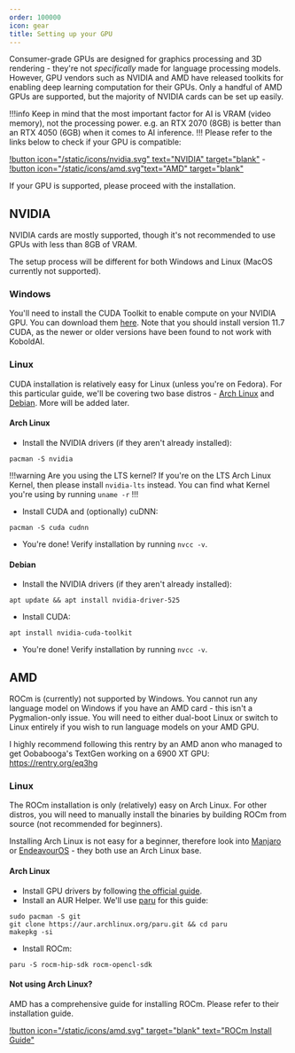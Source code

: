 ```yaml
---
order: 100000
icon: gear
title: Setting up your GPU
---
```


Consumer-grade GPUs are designed for graphics processing and 3D rendering - they're not *specifically* made for language processing models. However, GPU vendors such as NVIDIA and AMD have released toolkits for enabling deep learning computation for their GPUs. Only a handful of AMD GPUs are supported, but the majority of NVIDIA cards can be set up easily. 

!!!info
Keep in mind that the most important factor for AI is VRAM (video memory), not the processing power. e.g. an RTX 2070 (8GB) is better than an RTX 4050 (6GB) when it comes to AI inference.
!!!
Please refer to the links below to check if your GPU is compatible:

[!button icon="/static/icons/nvidia.svg" text="NVIDIA" target="blank"](https://developer.nvidia.com/cuda-gpus) - 
[!button icon="/static/icons/amd.svg"text="AMD" target="blank"](https://github.com/ROCm/ROCm.github.io/blob/master/hardware.md)

If your GPU is supported, please proceed with the installation.

## NVIDIA

NVIDIA cards are mostly supported, though it's not recommended to use GPUs with less than 8GB of VRAM. 

The setup process will be different for both Windows and Linux (MacOS currently not supported). 

### Windows
You'll need to install the CUDA Toolkit to enable compute on your NVIDIA GPU. You can download them [here](https://developer.nvidia.com/cuda-11-7-0-download-archive). Note that you should install version 11.7 CUDA, as the newer or older versions have been found to not work with KoboldAI.

### Linux
CUDA installation is relatively easy for Linux (unless you're on Fedora). For this particular guide, we'll be covering two base distros - [Arch Linux](https://www.archlinux.org) and [Debian](https://www.debian.org/). More will be added later.

#### Arch Linux
- Install the NVIDIA drivers (if they aren't already installed):
```
pacman -S nvidia
```
!!!warning Are you using the LTS kernel?
If you're on the LTS Arch Linux Kernel, then please install `nvidia-lts` instead. You can find what Kernel you're using by running `uname -r`
!!!
- Install CUDA and (optionally) cuDNN:
```
pacman -S cuda cudnn
```
- You're done! Verify installation by running `nvcc -v`.

#### Debian
- Install the NVIDIA drivers (if they aren't already installed):
```
apt update && apt install nvidia-driver-525
```
- Install CUDA:
```
apt install nvidia-cuda-toolkit
```
- You're done! Verify installation by running `nvcc -v`.


## AMD

ROCm is (currently) not supported by Windows. You cannot run any language model on Windows if you have an AMD card - this isn't a Pygmalion-only issue. You will need to either dual-boot Linux or switch to Linux entirely if you wish to run language models on your AMD GPU.

I highly recommend following this rentry by an AMD anon who managed to get Oobabooga's TextGen working on a 6900 XT GPU: https://rentry.org/eq3hg

### Linux
The ROCm installation is only (relatively) easy on Arch Linux. For other distros, you will need to manually install the binaries by building ROCm from source (not recommended for beginners). 

Installing Arch Linux is not easy for a beginner, therefore look into [Manjaro](https://manjaro.org) or [EndeavourOS](https://endeavouros.com) - they both use an Arch Linux base.

#### Arch Linux
- Install GPU drivers by following [the official guide](https://wiki.archlinux.org/title/AMDGPU).
- Install an AUR Helper. We'll use [paru](https://aur.archlinux.org/packages/paru) for this guide:
```
sudo pacman -S git
git clone https://aur.archlinux.org/paru.git && cd paru
makepkg -si
```
- Install ROCm:
```
paru -S rocm-hip-sdk rocm-opencl-sdk
```

#### Not using Arch Linux?
AMD has a comprehensive guide for installing ROCm. Please refer to their installation guide.

[!button icon="/static/icons/amd.svg" target="blank" text="ROCm Install Guide"](https://docs.amd.com/bundle/ROCm-Getting-Started-Guide-v5.3/page/How_to_Install_ROCm.html)


